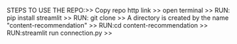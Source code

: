 STEPS TO USE THE REPO:>>
Copy repo http link >>
open terminal >>
RUN: pip install streamlit >>
RUN: git clone <github-repo-link> >>
A directory is created by the name "content-recommendation" >>
RUN:cd content-recommendation >>
RUN:streamlit run connection.py >>
